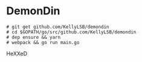 # DemonDin

```
# git get github.com/KellyLSB/demondin
# cd $GOPATH/go/src/github.com/KellyLSB/demondin
# dep ensure && yarn
# webpack && go run main.go
```

HeXXeD
